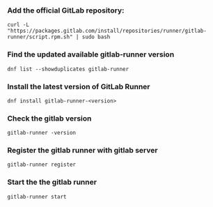 ### Add the official GitLab repository:
```angular2html
curl -L "https://packages.gitlab.com/install/repositories/runner/gitlab-runner/script.rpm.sh" | sudo bash
```

### Find the updated available gitlab-runner version
```angular2html
dnf list --showduplicates gitlab-runner
```

### Install the latest version of GitLab Runner
```angular2html
dnf install gitlab-runner-<version>
```

### Check the gitlab version
```angular2html
gitlab-runner -version
```

### Register the gitlab runner with gitlab server
```angular2html
gitlab-runner register
```

### Start the the gitlab runner
```angular2html
gitlab-runner start
```
